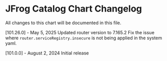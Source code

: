 # JFrog Catalog Chart Changelog
All changes to this chart will be documented in this file.

[101.26.0] - May 5, 2025
Updated router version to 7.165.2
Fix the issue where `router.serviceRegistry.insecure` is not being applied in the system yaml.

[101.0.0] - August 2, 2024
Initial release